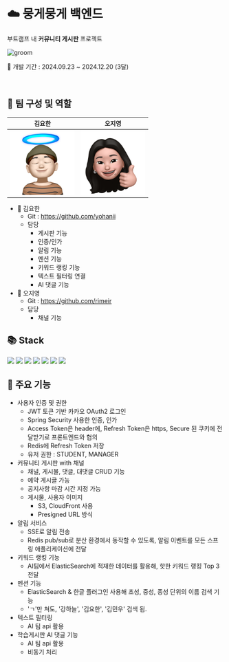 # ☁️ 뭉게뭉게 백엔드

부트캠프 내 **커뮤니티 게시판** 프로젝트

![groom](https://github.com/user-attachments/assets/65647302-03f1-4676-9bc6-976f6d6fa0a7)

📅 개발 기간 : 2024.09.23 ~ 2024.12.20 (3달)

<br>

## 👫 팀 구성 및 역할

| **김요한** | **오지영** |
|:------: | :------: |
| <img src="http://raw.githubusercontent.com/Kakaotech-10/.github/main/profile/Yohan.png" height=150 width=150> |  <img src="http://raw.githubusercontent.com/Kakaotech-10/.github/main/profile/Ella.png" height=150 width=150> |  <img src="http://raw.githubusercontent.com/Kakaotech-10/.github/main/profile/Lucy.png" height=150 width=150> |

- 🧩 김요한
  - Git : https://github.com/yohanii
  - 담당
    - 게시판 기능
    - 인증/인가
    - 알림 기능
    - 멘션 기능
    - 키워드 랭킹 기능
    - 텍스트 필터링 연결
    - AI 댓글 기능
- 🍭 오지영
  - Git : https://github.com/rimeir
  - 담당
    - 채널 기능


## 📚 Stack
<img src="https://img.shields.io/badge/java-007396?style=for-the-badge&logo=java&logoColor=white">  <img src="https://img.shields.io/badge/spring-6DB33F?style=for-the-badge&logo=spring&logoColor=white"> <img src="https://img.shields.io/badge/springboot-6DB33F?style=for-the-badge&logo=springboot&logoColor=white"> <img src="https://img.shields.io/badge/JPA-6DB33F?style=for-the-badge&logoColor=white"> <img src="https://img.shields.io/badge/mysql-4479A1?style=for-the-badge&logo=mysql&logoColor=white"> 
<img src="https://img.shields.io/badge/Elasticsearch-005571?style=for-the-badge&logo=Elasticsearch&logoColor=white">
<img src="https://img.shields.io/badge/redis-FF4438?style=for-the-badge&logo=redis&logoColor=white">


## 🔧 주요 기능
- 사용자 인증 및 권한
  - JWT 토큰 기반 카카오 OAuth2 로그인
  - Spring Security 사용한 인증, 인가
  - Access Token은 header에, Refresh Token은 https, Secure 된 쿠키에 전달받기로 프론트엔드와 협의
  - Redis에 Refresh Token 저장
  - 유저 권한 : STUDENT, MANAGER
- 커뮤니티 게시판 with 채널
  - 채널, 게시물, 댓글, 대댓글 CRUD 기능
  - 예약 게시글 가능
  - 공지사항 마감 시간 지정 가능
  - 게시물, 사용자 이미지
    - S3, CloudFront 사용
    - Presigned URL 방식
- 알림 서비스
  - SSE로 알림 전송
  - Redis pub/sub로 분산 환경에서 동작할 수 있도록, 알림 이벤트를 모든 스프링 애플리케이션에 전달
- 키워드 랭킹 기능
  - AI팀에서 ElasticSearch에 적재한 데이터를 활용해, 핫한 키워드 랭킹 Top 3 전달
- 멘션 기능
  - ElasticSearch & 한글 플러그인 사용해 초성, 중성, 종성 단위의 이름 검색 기능
  - 'ㄱ'만 쳐도, '강하늘', '김요한', '김민우' 검색 됨.
- 텍스트 필터링
  - AI 팀 api 활용
- 학습게시판 AI 댓글 기능
  - AI 팀 api 활용
  - 비동기 처리
